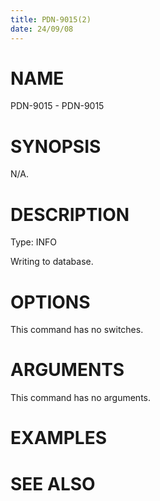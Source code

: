 ```yaml
---
title: PDN-9015(2)
date: 24/09/08
---
```


# NAME

PDN-9015 - PDN-9015

# SYNOPSIS

N/A.

# DESCRIPTION

Type: INFO

Writing to database.

# OPTIONS

This command has no switches.

# ARGUMENTS

This command has no arguments.

# EXAMPLES

# SEE ALSO
